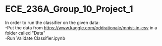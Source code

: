 # ECE_236A_Group_10_Project_1
In order to run the classifier on the given data:  
-Put the data from https://www.kaggle.com/oddrationale/mnist-in-csv in a folder called "Data"  
-Run Validate Classifier.ipynb  
